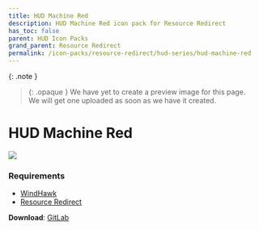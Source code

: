 ```yaml
---
title: HUD Machine Red
description: HUD Machine Red icon pack for Resource Redirect
has_toc: false
parent: HUD Icon Packs
grand_parent: Resource Redirect
permalink: /icon-packs/resource-redirect/hud-series/hud-machine-red
---
```


{: .note }
> {: .opaque }
> We have yet to create a preview image for this page.  
> We will get one uploaded as soon as we have it created.

HUD Machine Red
===========================

![][Preview]

### Requirements

*   [WindHawk][WindHawk]
*   [Resource Redirect][ResourceRedirect]


**Download**: [GitLab][GitLab]

<!-- ///////////////////////////////////////////////////////////////////////////////////////////////////////////////////////////////////////////////////// -->

[Preview]: https://gitlab.com/the-back-room/resource-redirect/-/raw/main/icon-packs/HUD-Machine-Red/Extras/Preview.bmp 

[GitLab]: https://gitlab.com/the-back-room/resource-redirect/-/tree/main/icon-packs/HUD-Machine-Red

[WindHawk]: https://windhawk.net/
[ResourceRedirect]: https://windhawk.net/mods/icon-resource-redirect

<!-- ///////////////////////////////////////////////////////////////////////////////////////////////////////////////////////////////////////////////////// -->
